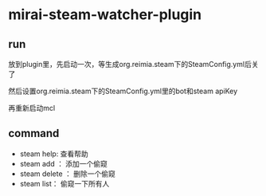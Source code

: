 # mirai-steam-watcher-plugin

## run

放到plugin里，先启动一次，等生成org.reimia.steam下的SteamConfig.yml后关了

然后设置org.reimia.steam下的SteamConfig.yml里的bot和steam apiKey

再重新启动mcl

## command

- steam help:  查看帮助
- steam add <steamId>： 添加一个偷窥
- steam delete <steamId>： 删除一个偷窥
- steam list： 偷窥一下所有人
